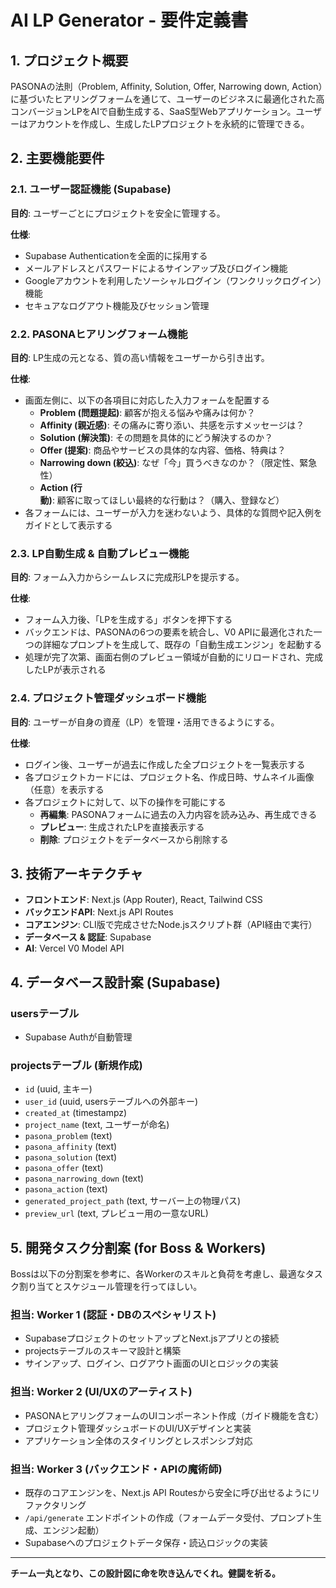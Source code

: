 # AI LP Generator - 要件定義書

## 1. プロジェクト概要

PASONAの法則（Problem, Affinity, Solution, Offer, Narrowing down, Action）に基づいたヒアリングフォームを通じて、ユーザーのビジネスに最適化された高コンバージョンLPをAIで自動生成する、SaaS型Webアプリケーション。ユーザーはアカウントを作成し、生成したLPプロジェクトを永続的に管理できる。

## 2. 主要機能要件

### 2.1. ユーザー認証機能 (Supabase)

**目的**: ユーザーごとにプロジェクトを安全に管理する。

**仕様**:
- Supabase Authenticationを全面的に採用する
- メールアドレスとパスワードによるサインアップ及びログイン機能
- Googleアカウントを利用したソーシャルログイン（ワンクリックログイン）機能
- セキュアなログアウト機能及びセッション管理

### 2.2. PASONAヒアリングフォーム機能

**目的**: LP生成の元となる、質の高い情報をユーザーから引き出す。

**仕様**:
- 画面左側に、以下の各項目に対応した入力フォームを配置する
  - **Problem (問題提起)**: 顧客が抱える悩みや痛みは何か？
  - **Affinity (親近感)**: その痛みに寄り添い、共感を示すメッセージは？
  - **Solution (解決策)**: その問題を具体的にどう解決するのか？
  - **Offer (提案)**: 商品やサービスの具体的な内容、価格、特典は？
  - **Narrowing down (絞込)**: なぜ「今」買うべきなのか？（限定性、緊急性）
  - **Action (行動)**: 顧客に取ってほしい最終的な行動は？（購入、登録など）
- 各フォームには、ユーザーが入力を迷わないよう、具体的な質問や記入例をガイドとして表示する

### 2.3. LP自動生成 & 自動プレビュー機能

**目的**: フォーム入力からシームレスに完成形LPを提示する。

**仕様**:
- フォーム入力後、「LPを生成する」ボタンを押下する
- バックエンドは、PASONAの6つの要素を統合し、V0 APIに最適化された一つの詳細なプロンプトを生成して、既存の「自動生成エンジン」を起動する
- 処理が完了次第、画面右側のプレビュー領域が自動的にリロードされ、完成したLPが表示される

### 2.4. プロジェクト管理ダッシュボード機能

**目的**: ユーザーが自身の資産（LP）を管理・活用できるようにする。

**仕様**:
- ログイン後、ユーザーが過去に作成した全プロジェクトを一覧表示する
- 各プロジェクトカードには、プロジェクト名、作成日時、サムネイル画像（任意）を表示する
- 各プロジェクトに対して、以下の操作を可能にする
  - **再編集**: PASONAフォームに過去の入力内容を読み込み、再生成できる
  - **プレビュー**: 生成されたLPを直接表示する
  - **削除**: プロジェクトをデータベースから削除する

## 3. 技術アーキテクチャ

- **フロントエンド**: Next.js (App Router), React, Tailwind CSS
- **バックエンドAPI**: Next.js API Routes
- **コアエンジン**: CLI版で完成させたNode.jsスクリプト群（API経由で実行）
- **データベース & 認証**: Supabase
- **AI**: Vercel V0 Model API

## 4. データベース設計案 (Supabase)

### usersテーブル
- Supabase Authが自動管理

### projectsテーブル (新規作成)
- `id` (uuid, 主キー)
- `user_id` (uuid, usersテーブルへの外部キー)
- `created_at` (timestampz)
- `project_name` (text, ユーザーが命名)
- `pasona_problem` (text)
- `pasona_affinity` (text)
- `pasona_solution` (text)
- `pasona_offer` (text)
- `pasona_narrowing_down` (text)
- `pasona_action` (text)
- `generated_project_path` (text, サーバー上の物理パス)
- `preview_url` (text, プレビュー用の一意なURL)

## 5. 開発タスク分割案 (for Boss & Workers)

Bossは以下の分割案を参考に、各Workerのスキルと負荷を考慮し、最適なタスク割り当てとスケジュール管理を行ってほしい。

### 担当: Worker 1 (認証・DBのスペシャリスト)
- SupabaseプロジェクトのセットアップとNext.jsアプリとの接続
- projectsテーブルのスキーマ設計と構築
- サインアップ、ログイン、ログアウト画面のUIとロジックの実装

### 担当: Worker 2 (UI/UXのアーティスト)
- PASONAヒアリングフォームのUIコンポーネント作成（ガイド機能を含む）
- プロジェクト管理ダッシュボードのUI/UXデザインと実装
- アプリケーション全体のスタイリングとレスポンシブ対応

### 担当: Worker 3 (バックエンド・APIの魔術師)
- 既存のコアエンジンを、Next.js API Routesから安全に呼び出せるようにリファクタリング
- `/api/generate` エンドポイントの作成（フォームデータ受付、プロンプト生成、エンジン起動）
- Supabaseへのプロジェクトデータ保存・読込ロジックの実装

---

**チーム一丸となり、この設計図に命を吹き込んでくれ。健闘を祈る。**
